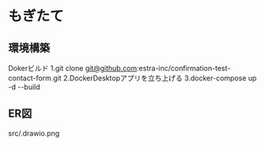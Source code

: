 # もぎたて  

## 環境構築

Dokerビルド 
1.git clone git@github.com:estra-inc/confirmation-test-contact-form.git
2.DockerDesktopアプリを立ち上げる
3.docker-compose up -d --build







## ER図
src/.drawio.png
